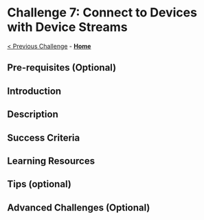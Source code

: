 # Challenge 7: Connect to Devices with Device Streams

[< Previous Challenge](./Challenge-06.md) - **[Home](../README.md)**

## Pre-requisites (Optional)

## Introduction

## Description

## Success Criteria

## Learning Resources

## Tips (optional)

## Advanced Challenges (Optional)